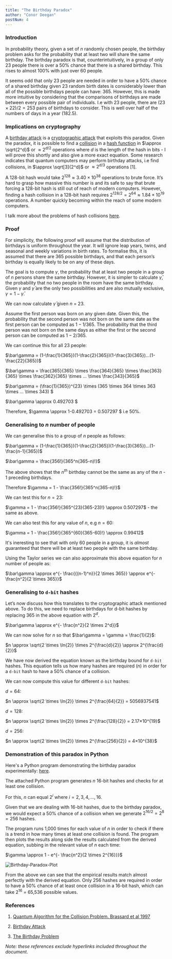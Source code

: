 ```yaml
---
title: "The Birthday Paradox"
author: "Conor Deegan"
postNum: 4
---
```


### Introduction

In probability theory, given a set of $n$ randomly chosen people, the birthday problem asks for the probability that at least two will share the same birthday. The birthday paradox is that, counterintuitively, in a group of only 23 people there is over a 50% chance that there is a shared birthday. This rises to almost 100% with just over 60 people.

It seems odd that only 23 people are needed in order to have a 50% chance of a shared birthday given 23 random birth dates is considerably lower than all of the possible birthdays people can have: 365. However, this is made more intuitive by considering that the comparisons of birthdays are made between every possible pair of individuals. I.e with 23 people, there are $(23 \times 22)/2 = 253$ pairs of birthdays to consider. This is well over half of the numbers of days in a year (182.5).

### Implications on cryptography

A [birthday attack](https://en.wikipedia.org/wiki/Birthday_attack) is a [cryptographic attack](https://en.wikipedia.org/wiki/Cryptanalysis) that exploits this paradox. Given the paradox, it is possible to find a [collision](https://en.wikipedia.org/wiki/Hash_collision) in a [hash function](/post/cryptographic-hash-functions) in $\approx \sqrt{2^d}$ or $\approx 2^{d/2}$ operations where $d$ is the length of the hash in bits - I will prove this shortly and also give a more exact equation. Some research indicates that quantum computers may perform birthday attacks, i.e find collisions, in $\approx \sqrt[3]{2^d}$ or $\approx 2^{d/3}$ operations [1].

A 128-bit hash would take $2^{128} \approx 3.40×10^{38}$ operations to brute force. It’s hard to grasp how massive this number is and its safe to say that brute forcing a 128-bit hash is still out of reach of modern computers. However, finding a hash collision in a 128-bit hash requires $2^{128/2} = 2^{64} \approx 1.84×10^{19}$ operations. A number quickly becoming within the reach of some modern computers.

I talk more about the problems of hash collisions [here](/post/cryptographic-hash-functions).

### Proof

For simplicity, the following proof will assume that the distribution of birthdays is uniform throughout the year. It will ignore leap years, twins, and seasonal and weekly variations in birth rates. To formalise this, it is assumed that there are 365 possible birthdays, and that each person’s birthday is equally likely to be on any of these days.

The goal is to compute $\gamma$, the probability that at least two people in a group of $n$ persons share the same birthday. However, it is simpler to calculate $\bar\gamma$, the probability that no two people in the room have the same birthday. Given $\gamma$ and $\bar\gamma$  are the only two possibilities and are also mutually exclusive, $\gamma = 1 - \bar\gamma$.

We can now calculate $\bar\gamma$ given $n$ = 23.

Assume the first person was born on any given date. Given this, the probability that the second person was not born on the same date as the first person can be computed as $1-1/{365}$. The probability that the third person was not born on the same days as either the first or the second person can be computed as $1-2/{365}$.

We can continue this for all 23 people:

$\bar\gamma = (1-\frac{1}{365})(1-\frac{2}{365})(1-\frac{3}{365})...(1-\frac{22}{365})$

$\bar\gamma = \frac{365}{365} \times \frac{364}{365} \times \frac{363}{365} \times \frac{362}{365} \times ... \times \frac{343}{365}$

$\bar\gamma = (\frac{1}{365})^{23} \times (365 \times 364 \times 363 \times ... \times 343) $

$\bar\gamma \approx 0.492703 $

Therefore, $\gamma \approx 1-0.492703 = 0.507297 $ i.e $50\%$.

### Generalising to $n$ number of people

We can generalise this to a group of $n$ people as follows:

$\bar\gamma = (1-\frac{1}{365})(1-\frac{2}{365})(1-\frac{3}{365})...(1-\frac{n-1}{365})$

$\bar\gamma  = \frac{356!}{365^n(365-n)!}$

The above shows that the $n^{th}$ birthday cannot be the same as any of the $n$ - $1$ preceding birthdays.

Therefore $\gamma = 1 - \frac{356!}{365^n(365-n)!}$

We can test this for $n = 23$:

$\gamma = 1 - \frac{356!}{365^{23}(365-23)!} \approx 0.507297$ - the same as above.

We can also test this for any value of $n$, e.g $n = 60$:

$\gamma = 1 - \frac{356!}{365^{60}(365-60)!} \approx 0.99412$

It's ineresting to see that with only 60 people in a group, it is *almost* guaranteed that there will be at least two people with the same birthday.

Using the Taylor series we can also approximate this above equation for $n$ number of people as:

$\bar\gamma \approx e^{- \frac{{(n-1)^n}}{2 \times 365}} \approx e^{- \frac{n^2}{2 \times 365}}$

### Generalising to `d-bit` hashes

Let’s now discuss how this translates to the cryptographic attack mentioned above. To do this, we need to replace birthdays for d-bit hashes by replacing $365$ in the above equation with $2^d$.

$\bar\gamma \approx e^{- \frac{n^2}{2 \times 2^d}}$

We can now solve for $n$ so that $\bar\gamma = \gamma = \frac{1}{2}$:

$n \approx \sqrt{2 \times \ln{2}} \times 2^{\frac{d}{2}} \approx 2^{\frac{d}{2}}$

We have now derived the equation known as the birthday bound for `d-bit` hashes. This equation tells us how many hashes are required ($n$) in order for a `d-bit` hash to have a 50% chance of a collision.

We can now compute this value for different `d-bit` hashes:

$d = 64$:

$n \approx \sqrt{2 \times \ln{2}} \times 2^{\frac{64}{2}} = 5056937541$

$d = 128$:

$n \approx \sqrt{2 \times \ln{2}} \times 2^{\frac{128}{2}} = 2.17×10^{19}$

$d = 256$:

$n \approx \sqrt{2 \times \ln{2}} \times 2^{\frac{256}{2}} = 4×10^{38}$

### Demonstration of this paradox in Python

Here's a Python program demonstrating the birthday paradox experimentally: [here](https://github.com/conor-deegan/sandbox/tree/main/birthday-paradox).

The attached Python program generates $n$ 16-bit hashes and checks for at least one collision.

For this, $n$ can equal $2^i$ where $i=2,3,4,…,16$.

Given that we are dealing with 16-bit hashes, due to the birthday paradox, we would expect a 50% chance of a collision when we generate $2^{16/2} = 2^8 = 256$ hashes.

The program runs 1,000 times for each value of $n$ in order to check if there is a trend in how many times at least one collision is found.  The program then plots the results along side the results calculated from the derived equation, subbing in the relevant value of $n$ each time:

$\gamma \approx 1 - e^{- \frac{n^2}{2 \times 2^{16}}}$

![Birthday-Paradox-Plot](/post/birthday-paradox-plot.png "Plot of Results")

From the above we can see that the empirical results match almost perfectly with the derived equation. Only 256 hashes are required in order to have a 50% chance of at least once collision in a 16-bit hash, which can take $2^{16}$ = 65,536 possible values.

### References

1. [Quantum Algorithm for the Collision Problem. Brassard et al 1997](https://arxiv.org/pdf/quant-ph/9705002.pdf)

2. [Birthday Attack](https://en.wikipedia.org/wiki/Birthday_attack)

3. [The Birthday Problem](https://en.wikipedia.org/wiki/Birthday_problem)

*Note: these references exclude hyperlinks included throughout the document.*
